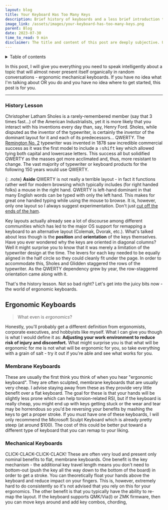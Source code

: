 ```yaml
---
layout: blog
title: Your Keyboard Has Too Many Keys
description: Brief history of keyboards and a less brief introduction to the world of ergonomic keyboards.
image_link: /assets/images/your-keyboard-has-too-many-keys.png
parent: Blog
date: 2023-07-30
time_to_read: 9 min
disclaimer: The title and content of this post are deeply subjective. Ultimately, do what works for you.
---
```


<details markdown="block">
  <summary class="text-delta">
    Table of contents
  </summary>
1. TOC
{:toc}
</details>

In this post, I will give you everything you need to speak intelligently about a topic that will almost never present itself organically in random conversations - ergonomic mechanical keyboards. If you have no idea what I'm talking about OR you do and you have no idea where to get started, this post is for you.

---

### History Lesson

Christopher Latham Sholes is a rarely-remembered member (say that 3 times fast...) of the American Industrialists, yet it is more likely that you interact with his inventions every day than, say, Henry Ford. Sholes, while disputed as the inventor of the typewriter, is certainly the inventor of the dominant layout for it and each of its predecessors... QWERTY. The [Remington No. 2](https://americanhistory.si.edu/collections/search/object/nmah_687313) typewriter was invented in 1878 saw incredible commercial success as it was the first model to include a <kbd>⇧shift</kbd> key which allowed tying both capital and lowercase letters. This success all but solidified QWERTY as the masses got more acclimated and, thus, more resistant to change. The vast majority of typewriter or keyboard products for the following 150 years would use QWERTY.

{: .note}
**Aside** QWERTY is not really a terrible layout - in fact it functions rather well for modern browsing which typically includes (for right handed folks) a mouse in the right hand. QWERTY is left-hand dominant in that many English words can be typed with only the left hand. This makes for great one handed typing while using the mouse to browse. It is, however, only one layout so I always suggest experimentation. Don't just [cut off the ends of the ham](https://executiveforum.com/cutting-off-the-ends-of-the-ham/).

Key layouts actually already see a lot of discourse among different communities which has led to the major OS support for remapping a keyboard to an alternative layout (Colemak, Dvorak, etc.). What's talked about less though is the **position** and **orientation** of the keys themselves. Have you ever wondered why the keys are oriented in diagonal columns? Well it might surprise you to know that it was merely a limitation of the typewriter design at the time. The levers for each key needed to be equally aligned in the half circle so they could cleanly fit under the page. In order to accommodate this, Sholes and Glidden staggered the rows of the typewriter. As the QWERTY dependency grew by year, the row-staggered orientation came along with it. 

That's the history lesson. Not so bad right? Let's get into the juicy bits now - the world of ergonomic keyboards.

## Ergonomic Keyboards

> What even is *ergonomics*?

Honestly, you'll probably get a different definition from ergonomists, corporate executives, and hobbyists like myself. What I can give you though is what I would define it as: **Adjusting your work environment to reduce risk of injury and discomfort.** What might surprise you is that what will be ergonomic for me is not what will be ergonomic for you, so take everything with a grain of salt - try it out if you're able and see what works for you.

### Membrane Keyboards
These are usually the first think you think of when you hear "ergonomic keyboard". They are often sculpted, membrane keyboards that are usually very cheap. I advise staying away from these as they provide very little benefit over a flat keyboard. The goal for these is that your hands will be slightly less prone which can help torsion-related RSI, but if the keyboard is really cheap, you might end up with keys getting stuck or the wear and tear may be horrendous so you'd be reversing your benefits by mashing the keys to get a proper stroke. If you must have one of these keyboards, I will only recommend the Microsoft Sculpt Keyboard which is already pretty steep (at around $100). The cost of this could be better put toward a different type of keyboard that you can remap to your liking.

### Mechanical Keyboards
CLICK-CLACK-CLICK-CLACK! These are often very loud and present only nominal benefits to flat, membrane keyboards. One benefit is the key mechanism - the additional key travel length means you don't need to bottom-out (push the key all the way down to the bottom of the board) in order to get a stroke. You can theoretically float your hands above the keyboard and reduce impact on your fingers. This is, however, extremely hard to do consistently so it's not advised that you rely on this for your ergonomics. The other benefit is that you typically have the ability to re-map the layout. If the keyboard supports QMK/Via(l) or ZMK firmware, then you can move keys around and add key combos, chording,
